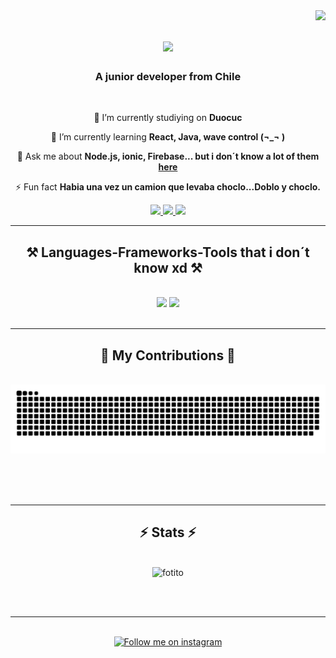 <img align="right" src="https://visitor-badge.laobi.icu/badge?page_id=salesp07.salesp07" />

<h1 align="center">
    <img src="https://readme-typing-svg.herokuapp.com/?font=Righteous&size=35&center=true&vCenter=true&width=500&height=70&duration=4000&lines=Hi+There!+👾;+I'm+Joaquin+Galarce!;" />
</h1>

<h3 align="center">A junior developer from Chile</h3>

<br/>

<div align="center">
 
 🔭 I’m currently studiying on **Duocuc**
 
 🌱 I’m currently learning **React, Java, wave control (¬_¬ )**

💬 Ask me about **Node.js, ionic, Firebase... but i don´t know a lot of them [here]()**

⚡ Fun fact **Habia una vez un camion que levaba choclo...Doblo y choclo.**

 </div>
 
<div align="center"> 
  <a href="mailto:joa.galarce@duocuc.cl">
    <img src="https://img.shields.io/badge/Gmail-333333?style=for-the-badge&logo=gmail&logoColor=red" />
  </a>
  <a href="https://cl.linkedin.com/in/joaqu%C3%ADn-galarce-n%C3%BA%C3%B1ez-03aaa7251" target="_blank">
    <img src="https://img.shields.io/badge/LinkedIn-0077B5?style=for-the-badge&logo=linkedin&logoColor=white" target="_blank" />
  </a>
  <a href="https://github.com/Jaco1416" target="_blank">
     <img src="https://img.shields.io/badge/Portfolio-FF5722?style=for-the-badge&logo=todoist&logoColor=white" target="_blank" /> <!-- sqlite, safari, google-chrome are other good icon options -->
  </a>
</div>

 <hr/>
 
<h2 align="center">⚒️ Languages-Frameworks-Tools that i don´t know xd ⚒️</h2>
<br/>
<div align="center">
    <img src="https://skillicons.dev/icons?i=react,bootstrap,html,css,vscode,github,tailwind,git" />
    <img src="https://skillicons.dev/icons?i=nodejs,python,javascript,typescript,express,firebase,mongodb,c,java,nextjs,mysql,flask" /><br>
</div>

<br/>
<hr/>

<div align="center">
  <h2>🐍 My Contributions 🐍</h2>
  <br>
  <img alt="snake eating my contributions" src="https://raw.githubusercontent.com/salesp07/salesp07/output/github-contribution-grid-snake.svg" />
  
  <br/><br/><br/>
</div>

<hr/>

<h2 align="center">⚡ Stats ⚡</h2>
<br>
<div align=center>

<img alt="fotito" src="https://www.google.com/url?sa=i&url=https%3A%2F%2Fes.memedroid.com%2Fmemes%2Ftag%2Fcamaron&psig=AOvVaw0UEIFbAoQ3S-pJQYym0gRc&ust=1714157498559000&source=images&cd=vfe&opi=89978449&ved=0CBAQjRxqFwoTCPis47eE3oUDFQAAAAAdAAAAABAE" />

<br/><br/>

<hr/>

<br/>

<div align="center">
<a href='https://www.instagram.com/jaconchetumare/' target='_blank'><img height='64' style='border:0px;height:64px;' src='https://storage.ko-fi.com/cdn/kofi1.png?v=3' border='0' alt='Follow me on instagram' /></a>
</div>

<br/>
